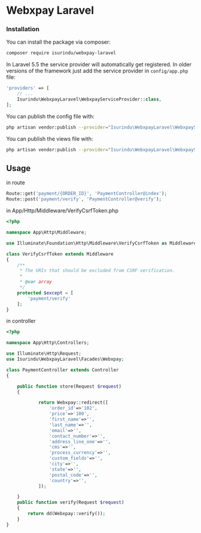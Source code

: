 # Webxpay Laravel

### Installation

You can install the package via composer:

```bash
composer require isurindu/webxpay-laravel
```

In Laravel 5.5 the service provider will automatically get registered. In older versions of the framework just add the service provider in `config/app.php` file:

```php
'providers' => [
    // ...
    Isurindu\WebxpayLaravel\WebxpayServiceProvider::class,
];
```

You can publish the config file with:

```bash
php artisan vendor:publish --provider="Isurindu\WebxpayLaravel\WebxpayServiceProvider" --tag="config"
```

You can publish the views file with:

```bash
php artisan vendor:publish --provider="Isurindu\WebxpayLaravel\WebxpayServiceProvider" --tag="views"
```

## Usage

in route

```php
Route::get('payment/{ORDER_ID}', 'PaymentController@index');
Route::post('payment/verify', 'PaymentController@verify');
```

in App/Http/Middleware/VerifyCsrfToken.php

```php
<?php

namespace App\Http\Middleware;

use Illuminate\Foundation\Http\Middleware\VerifyCsrfToken as Middleware;

class VerifyCsrfToken extends Middleware
{
    /**
     * The URIs that should be excluded from CSRF verification.
     *
     * @var array
     */
    protected $except = [
        'payment/verify'
    ];
}
```

in controller

```php
<?php

namespace App\Http\Controllers;

use Illuminate\Http\Request;
use Isurindu\WebxpayLaravel\Facades\Webxpay;

class PaymentController extends Controller
{

    public function store(Request $request)
    {

            return Webxpay::redirect([
                'order_id'=>'102',
                'price'=>'100',
                'first_name'=>'',
                'last_name'=>'',
                'email'=>'',
                'contact_number'=>'',
                'address_line_one'=>'',
                'cms'=>'',
                'process_currency'=>'',
                'custom_fields'=>'',
                'city'=>'',
                'state'=>'',
                'postal_code'=>'',
                'country'=>'',
            ]);

    }
    public function verify(Request $request)
    {
        return dd(Webxpay::verify());
    }
}
```
